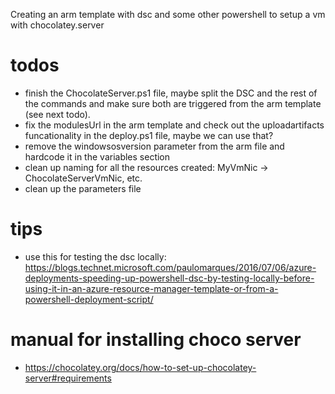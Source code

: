 Creating an arm template with dsc and some other powershell to setup a vm with chocolatey.server

# todos
- finish the ChocolateServer.ps1 file, maybe split the DSC and the rest of the commands and make sure both are triggered from the arm template (see next todo).
- fix the modulesUrl in the arm template and check out the uploadartifacts funcationality in the deploy.ps1 file, maybe we can use that?
- remove the windowsosversion parameter from the arm file and hardcode it in the variables section
- clean up naming for all the resources created: MyVmNic -> ChocolateServerVmNic, etc.
- clean up the parameters file

# tips
- use this for testing the dsc locally: https://blogs.technet.microsoft.com/paulomarques/2016/07/06/azure-deployments-speeding-up-powershell-dsc-by-testing-locally-before-using-it-in-an-azure-resource-manager-template-or-from-a-powershell-deployment-script/

# manual for installing choco server
- https://chocolatey.org/docs/how-to-set-up-chocolatey-server#requirements
